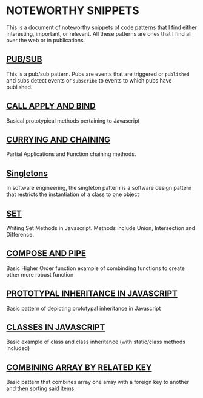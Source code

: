 # NOTEWORTHY SNIPPETS
This is a document of noteworthy snippets of code patterns that I find either interesting, important, or relevant. All these patterns are ones that I find all over the web or in publications.

## [PUB/SUB](pubsub.js)
This is a pub/sub pattern. Pubs are events that are triggered or `published` and subs detect events or `subscribe` to events to which pubs have published.

## [CALL APPLY AND BIND](call-apply-bind.js)
Basical prototypical methods pertaining to Javascript

## [CURRYING AND CHAINING](currying-and-chaining.js)
Partial Applications and Function chaining methods.

## [Singletons](singleton.js)
In software engineering, the singleton pattern is a software design pattern that restricts the instantiation of a class to one object

## [SET](set.js)
Writing Set Methods in Javascript. Methods include Union, Intersection and Difference.

## [COMPOSE AND PIPE](compose-pipe.js)
Basic Higher Order function example of combinding functions to create other more robust function

## [PROTOTYPAL INHERITANCE IN JAVASCRIPT](prototypal-inheritance.js)
Basic pattern of depicting prototypal inheritance in Javascript

## [CLASSES IN JAVASCRIPT](class.js)
Basic example of class and class inheritance (with static/class methods included)

## [COMBINING ARRAY BY RELATED KEY](combining-array-by-related-key.js)
Basic pattern that combines array one array with a foreign key to another and then sorting said items.
